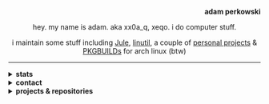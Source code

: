 <!--

Copyright © 2025 Adam Perkowski
This file is licensed under CC BY 4.0
See the LICENSE file for details

The license does not apply to the following files:
ecc_pub_key
rsa_pub_key

-->

<div align="right">

<b>adam perkowski</b>

</div>

<div align="center">

hey. my name is adam. aka xx0a_q, xeqo. i do computer stuff.

i maintain some stuff including [Jule], [linutil], a couple of [personal projects](#projects) & [PKGBUILDs] for arch linux (btw)

---

</div>

<details>
<summary><b>stats</b></summary>

<br>

<div align="center">

[![📊 WakaTime stats](https://github-readme-stats.vercel.app/api/wakatime?username=adamperkowski&layout=compact&theme=transparent&langs_count=12)](https://wakatime.com/@adamperkowski)<br>
[![committers.top badge](https://user-badge.committers.top/poland/adamperkowski.svg)](https://user-badge.committers.top/poland/adamperkowski)

</div>
</details>

<details>
<summary><b>contact</b></summary>

<br>

<div align="center">

<adas1per@protonmail.com>

Discord • <a href="https://discord.com/users/1101820235566305290" target="_blank">@x.eqo</a><br>
Matrix • <a href="https://matrix.to/#/@xx0a_q:matrix.org" target="_blank">@xx0a_q:matrix.org</a>

[🌐 Website][my website] • [▶️ YouTube](https://youtube.com/channel/UC6dT__PRcG08t284qp6jRiQ) • [📽️ Twitch](https://twitch.tv/adamperkowski) • [🦋 Bluesky](https://bsky.app/profile/adamperkowski.dev)

<b>

[`00F6 1623 FB56 BC5B B709  4E63 4CE6 C117 2DF6 BE79`](ecc_pub_key)<br>
[`5A53 0832 DA91 20B0 CA57  DDB6 7CBD B58E CF1D 3478`](rsa_pub_key)

</b>

[donate](https://adamperkowski.dev/donate)

</div>
</details>

<details>
<summary><b>projects & repositories</b></summary>

<br>

<div align="center" id="projects">

| emoji | name           | description                                         | language               |
|-------|----------------|-----------------------------------------------------|------------------------|
| 🚦    | [nvrs]         | fast new version checker for software releases      | Rust                   |
| 🌄    | [HighlightOS]  | x86_64 OS (kernel) made from scratch                | Rust, ASM              |
| 😼    | [kitget]       | CLI tool for displaying and customizing cat images  | Rust                   |
| 🗳️    | [snapbox]      | HTTP Client Library for [Jule]                      | [Jule], C++            |
| ⬆️    | [jpu]         |  fast and lightweight ProtonUp alternative           | [Jule], C              |
| 🐧    | [linutil]      | distro-agnostic toolbox for simplifying Linux tasks | Rust, Shell            |
|       | [jule.nvim]    | official [Jule] plugin for Neovim                   | Lua, Vim               |
|       | [jule-mode.el] | official [Jule] major mode for Emacs                | Elisp, Jule            |
| 📦    | [PKGBUILDs]    | sources of AUR packages i maintain                  | Shell                  |
| 🪟    | [dwm]          | my build of dwm + st + some dotfiles                | C, Shell               |
| 🌐    | [website]      | source of [adamperkowski.dev][my website]           | Rust, HTML, SCSS, JS   |

</div>
</details>

[nvrs]: https://github.com/adamperkowski/nvrs
[HighlightOS]: https://github.com/adamperkowski/highlightos
[kitget]: https://github.com/adamperkowski/kitget
[snapbox]: https://github.com/adamperkowski/snapbox
[jpu]: https://github.com/adamperkowski/jpu
[linutil]: https://github.com/christitustech/linutil
[jule.nvim]: https://github.com/julelang/jule.nvim
[jule-mode.el]: https://github.com/julelang/jule-mode.el
[PKGBUILDs]: https://github.com/adamperkowski/PKGBUILDs
[dwm]: https://github.com/adamperkowski/dwm
[my website]: https://adamperkowski.dev
[website]: https://github.com/adamperkowski/website

[Jule]: https://jule.dev
